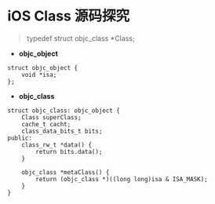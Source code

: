 # iOS Class 源码探究

> typedef struct objc_class *Class;

* **objc_object**

```
struct objc_object {
    void *isa;
};
```

* **objc_class**

```
struct objc_class: objc_object {
    Class superClass;
    cache_t cacht;
    class_data_bits_t bits;
public:
    class_rw_t *data() {
        return bits.data();
    }
    
    objc_class *metaClass() {
        return (objc_class *)((long long)isa & ISA_MASK);
    }
}
```
